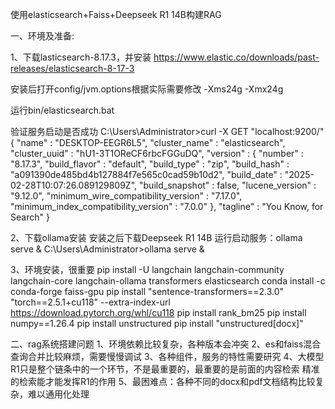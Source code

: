 使用elasticsearch+Faiss+Deepseek R1 14B构建RAG

一、环境及准备:

1、下载lasticsearch-8.17.3，并安装
https://www.elastic.co/downloads/past-releases/elasticsearch-8-17-3

安装后打开config/jvm.options根据实际需要修改
-Xms24g
-Xmx24g

运行bin/elasticsearch.bat

验证服务启动是否成功
C:\Users\Administrator>curl -X GET "localhost:9200/"
{
  "name" : "DESKTOP-EEGR6L5",
  "cluster_name" : "elasticsearch",
  "cluster_uuid" : "hU1-3T1OReCF6rbcFGGuDQ",
  "version" : {
    "number" : "8.17.3",
    "build_flavor" : "default",
    "build_type" : "zip",
    "build_hash" : "a091390de485bd4b127884f7e565c0cad59b10d2",
    "build_date" : "2025-02-28T10:07:26.089129809Z",
    "build_snapshot" : false,
    "lucene_version" : "9.12.0",
    "minimum_wire_compatibility_version" : "7.17.0",
    "minimum_index_compatibility_version" : "7.0.0"
  },
  "tagline" : "You Know, for Search"
}

2、下载ollama安装
安装之后下载Deepseek R1 14B
运行启动服务：ollama serve &
C:\Users\Administrator>ollama serve &

3、环境安装，很重要
pip install -U langchain langchain-community langchain-core langchain-ollama transformers elasticsearch
conda install -c conda-forge faiss-gpu
pip install "sentence-transformers==2.3.0" "torch==2.5.1+cu118" --extra-index-url https://download.pytorch.org/whl/cu118
pip install rank_bm25
pip install numpy==1.26.4
pip install unstructured
pip install "unstructured[docx]"

二、rag系统搭建问题
1、环境依赖比较复杂，各种版本会冲突
2、es和faiss混合查询合并比较麻烦，需要慢慢调试
3、各种组件，服务的特性需要研究
4、大模型R1只是整个链条中的一个环节，不是最重要的，最重要的是前面的内容检索
精准的检索能才能发挥R1的作用
5、最困难点：各种不同的docx和pdf文档结构比较复杂，难以通用化处理
